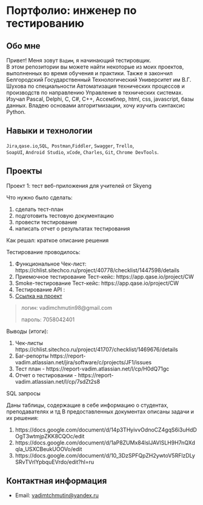 # Портфолио: инженер по тестированию

## Обо мне 

Привет! Меня зовут ``Вадим``, я начинающий тестировщик. <br>
В этом репозитории вы можете найти некоторые из моих проектов, выполненных во время обучения и практики.
Также я закончил Белгородский Государственный Технологический Университет им В.Г. Шухова по специальности Автоматизация технических процессов и производств по направлению Управление в технических системах. Изучал Pascal, Delphi, C, C#, C++, Ассемблер, html, css, javascript, базы данных. Владею основами алгоритмизации, хочу изучить синтаксис Python.
<br>

## Навыки и технологии
``Jira``,``qase.io``,``SQL``,`` Postman``,``Fiddler``, ``Swagger``, ``Trello``, <br>
``SoapUI``, ``Android Studio``, ``xCode``, ``Charles``, ``Git``, ``Chrome DevTools``.




## Проекты

<p> Проект 1: тест веб-приложения для учителей от Skyeng</p>

<p>Что нужно было сделать:<p>
  
<ol>
  <li>сделать тест-план </li>
  <li>подготовить тестовую документацию</li>
  <li>провести тестирование</li>
  <li>написать отчет о результатах тестирования</li>
</ol>

<p>Как решал: краткое описание решения <p>

<p>Тестирование проводилось:</p>
<ol>
<li>Функциональное 
Чек-лист: https://chlist.sitechco.ru/project/40778/checklist/1447598/details</li>
<li>Приемочное тестирование
Тест-кейс: https://app.qase.io/project/CW</li>
<li>Smoke-тестирование
Тест-кейс: https://app.qase.io/project/CW</li>
<li>Тестирование API :<a href=" https://drive.google.com/file/d/1IpGvoadZqjxRBD_Hw3Ra-4ZvWRXDq562/view?usp=sharing"></a></li>
 <li><a href="https://drive.google.com/file/d/1fnFNRd53ymWRkVKAQjyL7xVeXkBrF-Bs/view?usp=sharing)">Ссылка на проект</a></li> 
</ol>




> 

> <p> логин: vadimchmutin98@gmail.com </p>
> <p> пароль: 7058042401 </p>

<p>Выводы (итоги):<p>
<ol>
  <li>Чек-листы https://chlist.sitechco.ru/project/41707/checklist/1469676/details</li>
  <li>Баг-репорты https://report-vadim.atlassian.net/jira/software/c/projects/JF1/issues</li>
   <li>Тест план - https://report-vadim.atlassian.net/l/cp/H0dQ71gc</li>
    <li>Отчет о тестировании - https://report-vadim.atlassian.net/l/cp/7sdZt2s8</li>
</ol>


<p> SQL запросы </p>
<p>Даны таблицы, содержащие в себе информацию о студентах, преподавателях и тд
В предоставленных документах описаны задачи и их решения:<p>
<ol>
  <li>https://docs.google.com/document/d/14p3THyivvOdnoCZ4gqS6i3uHdDOgT3wtmjpZKK8CQOc/edit</li>
  <li>https://docs.google.com/document/d/1aP8ZUMx84lslJAVlSLH9H7nQXdqla_USXCBeukUOOVo/edit</li>
  <li>https://docs.google.com/document/d/10_3DzSPFQpZH2ywtoV5RFlzDLySRvTVrlYpbquEVrdo/edit?hl=ru</li>
</ol>


## Контактная информация
- Email: vadimtchmutin@yandex.ru

